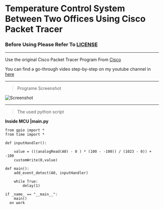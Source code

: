 # Temperature Control System Between Two Offices Using Cisco Packet Tracer 


### Before Using Please Refer To [LICENSE](https://github.com/WassemAdil/Network-System-Simulation/blob/main/LICENSE)

-----------------------
Use the original Cisco Packet Tracer Program From [Cisco](https://www.netacad.com/courses/packet-tracer)

You can find a go-through video step-by-step on my youtube channel in [here](https://www.youtube.com/watch?v=qICKNQ1g1wg)

------------------------------------------------------

>Programe Screenshot

![Screenshot](https://github.com/WassemAdil/Temperature-Control-System/blob/main/Program_Screenshot.png)

----------------------------------------------

> The used python script

**Inside MCU |main.py**

```
from gpio import *
from time import *

def inputHandler():
 
    value = (((analogRead(A0) - 0 ) * (100 - -100)) / (1023 - 0)) +  -100
    customWrite(0,value)
    
def main():
    add_event_detect(A0, inputHandler)

    while True:
        delay(1)

if _name_ == "__main__":
    main()
  on work
  
```


